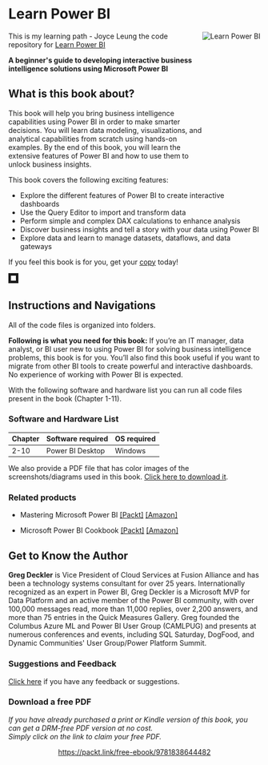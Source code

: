 


# Learn Power BI

<a href="https://www.packtpub.com/in/data/learn-power-bi?utm_source=github&utm_medium=repository&utm_campaign=9781838644482"><img src="https://www.packtpub.com/media/catalog/product/cache/e4d64343b1bc593f1c5348fe05efa4a6/9/7/9781838644482-original.png" alt="Learn Power BI" height="256px" align="right"></a>

This is my learning path - Joyce Leung 
the code repository for [Learn Power BI](https://www.packtpub.com/in/data/learn-power-bi?utm_source=github&utm_medium=repository&utm_campaign=9781838644482)

**A beginner's guide to developing interactive business intelligence solutions using Microsoft Power BI**

## What is this book about?
This book will help you bring business intelligence capabilities using Power BI in order to make smarter decisions. You will learn data modeling, visualizations, and analytical capabilities from scratch using hands-on examples. By the end of this book, you will learn the extensive features of Power BI and how to use them to unlock business insights.

This book covers the following exciting features: 
* Explore the different features of Power BI to create interactive dashboards
* Use the Query Editor to import and transform data
* Perform simple and complex DAX calculations to enhance analysis
* Discover business insights and tell a story with your data using Power BI
* Explore data and learn to manage datasets, dataflows, and data gateways

If you feel this book is for you, get your [copy](https://www.amazon.com/dp/1838644482) today!

<a href="https://www.packtpub.com/?utm_source=github&utm_medium=banner&utm_campaign=GitHubBanner"><img src="https://raw.githubusercontent.com/PacktPublishing/GitHub/master/GitHub.png" alt="https://www.packtpub.com/" border="5" /></a>

## Instructions and Navigations
All of the code files is organized into folders. 


**Following is what you need for this book:**
If you’re an IT manager, data analyst, or BI user new to using Power BI for solving business intelligence problems, this book is for you. You’ll also find this book useful if you want to migrate from other BI tools to create powerful and interactive dashboards. No experience of working with Power BI is expected.

With the following software and hardware list you can run all code files present in the book (Chapter 1-11).

### Software and Hardware List

| Chapter  | Software required                                     | OS required                        |
| -------- | ------------------------------------------------------| -----------------------------------|
| 2-10     | Power BI Desktop                                      | Windows                            |

We also provide a PDF file that has color images of the screenshots/diagrams used in this book. [Click here to download it](https://static.packt-cdn.com/downloads/9781838644482_ColorImages.pdf).


### Related products <Other books you may enjoy>
* Mastering Microsoft Power BI [[Packt]](https://www.packtpub.com/big-data-and-business-intelligence/mastering-microsoft-power-bi?utm_source=github&utm_medium=repository&utm_campaign=9781788297233) [[Amazon]](https://www.amazon.com/dp/1788297237)

* Microsoft Power BI Cookbook [[Packt]](https://www.packtpub.com/big-data-and-business-intelligence/microsoft-power-bi-cookbook?utm_source=github&utm_medium=repository&utm_campaign=9781788290142) [[Amazon]](https://www.amazon.com/dp/1788290143)

## Get to Know the Author
**Greg Deckler**
is Vice President of Cloud Services at Fusion Alliance and has been a technology systems consultant for over 25 years. Internationally recognized as an expert in Power BI, Greg Deckler is a Microsoft MVP for Data Platform and an active member of the Power BI community, with over 100,000 messages read, more than 11,000 replies, over 2,200 answers, and more than 75 entries in the Quick Measures Gallery. Greg founded the Columbus Azure ML and Power BI User Group (CAMLPUG) and presents at numerous conferences and events, including SQL Saturday, DogFood, and Dynamic Communities' User Group/Power Platform Summit.


### Suggestions and Feedback
[Click here](https://docs.google.com/forms/d/e/1FAIpQLSdy7dATC6QmEL81FIUuymZ0Wy9vH1jHkvpY57OiMeKGqib_Ow/viewform) if you have any feedback or suggestions.

### Download a free PDF

 <i>If you have already purchased a print or Kindle version of this book, you can get a DRM-free PDF version at no cost.<br>Simply click on the link to claim your free PDF.</i>
<p align="center"> <a href="https://packt.link/free-ebook/9781838644482">https://packt.link/free-ebook/9781838644482 </a> </p>
